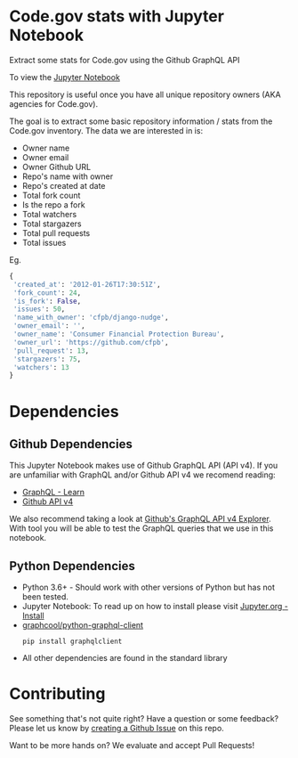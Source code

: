 # Code.gov stats with Jupyter Notebook
Extract some stats for Code.gov using the Github GraphQL API

To view the [Jupyter Notebook](https://github.com/GSA/code-gov-stats-jupyter-notebook/blob/master/code-gov-github-stats.ipynb)

This repository is useful once you have all unique repository owners (AKA agencies for Code.gov).

The goal is to extract some basic repository information / stats from the Code.gov inventory. The data we are interested in is:

- Owner name
- Owner email
- Owner Github URL
- Repo's name with owner
- Repo's created at date
- Total fork count
- Is the repo a fork
- Total watchers
- Total stargazers
- Total pull requests
- Total issues

Eg.

```Python
{
 'created_at': '2012-01-26T17:30:51Z',
 'fork_count': 24,
 'is_fork': False,
 'issues': 50,
 'name_with_owner': 'cfpb/django-nudge',
 'owner_email': '',
 'owner_name': 'Consumer Financial Protection Bureau',
 'owner_url': 'https://github.com/cfpb',
 'pull_request': 13,
 'stargazers': 75,
 'watchers': 13
}
```

# Dependencies
## Github Dependencies

This Jupyter Notebook makes use of Github GraphQL API (API v4). If you are unfamiliar with GraphQL and/or Github API v4 we recomend reading:

- [GraphQL - Learn](http://graphql.org/learn/)
- [Github API v4](https://developer.github.com/v4/)

We also recommend taking a look at [Github's GraphQL API v4 Explorer](https://developer.github.com/v4/explorer/). With tool you will be able to test the GraphQL queries that we use in this notebook.

## Python Dependencies
- Python 3.6+ - Should work with other versions of Python but has not been tested.
- Jupyter Notebook: To read up on how to install please visit [Jupyter.org - Install](http://jupyter.org/install)
- [graphcool/python-graphql-client](https://github.com/graphcool/python-graphql-client)
  ```
  pip install graphqlclient
  ```
- All other dependencies are found in the standard library

# Contributing

See something that's not quite right? Have a question or some feedback? Please let us know by [creating a Github Issue](https://github.com/GSA/code-gov-stats-jupyter-notebook/issues/new) on this repo.

Want to be more hands on? We evaluate and accept Pull Requests!
